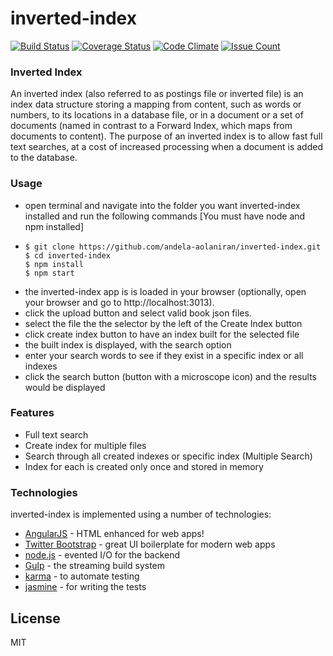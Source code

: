 # inverted-index
[![Build Status](https://travis-ci.org/andela-aolaniran/inverted-index.svg?branch=development)](https://travis-ci.org/andela-aolaniran/inverted-index) [![Coverage Status](https://coveralls.io/repos/github/andela-aolaniran/inverted-index/badge.svg?branch=master)](https://coveralls.io/github/andela-aolaniran/inverted-index?branch=master) [![Code Climate](https://codeclimate.com/github/andela-aolaniran/inverted-index/badges/gpa.svg)](https://codeclimate.com/github/andela-aolaniran/inverted-index) [![Issue Count](https://codeclimate.com/github/andela-aolaniran/inverted-index/badges/issue_count.svg)](https://codeclimate.com/github/andela-aolaniran/inverted-index)
### Inverted Index
An inverted index (also referred to as postings file or inverted file) is an index data structure storing a mapping from content, such as words or numbers, to its locations in a database file, or in a document or a set of documents (named in contrast to a Forward Index, which maps from documents to content). The purpose of an inverted index is to allow fast full text searches, at a cost of increased processing when a document is added to the database.

### Usage
  - open terminal and navigate into the folder you want inverted-index installed and run the following commands [You must have node and npm installed]
  - 
    ```
    $ git clone https://github.com/andela-aolaniran/inverted-index.git
    $ cd inverted-index
    $ npm install
    $ npm start
    
  - the inverted-index app is is loaded in your browser (optionally, open your browser and go to http://localhost:3013).
  - click the upload button and select valid book json files.
  - select the file the the selector by the left of the Create Index button
  - click create index button to have an index built for the selected file
  - the built index is displayed, with the search option
  - enter your search words to see if they exist in a specific index or all indexes
  - click the search button (button with a microscope icon) and the results would be displayed
### Features
 - Full text search
 - Create index for multiple files
 - Search through all created indexes or specific index (Multiple Search)
 - Index for each is created only once and stored in memory
### Technologies

inverted-index is implemented using a number of technologies:

* [AngularJS] - HTML enhanced for web apps!
* [Twitter Bootstrap] - great UI boilerplate for modern web apps
* [node.js] - evented I/O for the backend
* [Gulp] - the streaming build system
* [karma] - to automate testing
* [jasmine] - for writing the tests

License
----

MIT

   [git-repo-url]: <https://github.com/andela-aolaniran/inverted-index.git>
   [karma]: <https://karma-runner.github.io/>
   [jasmine]: <https://jasmine.github.io/>
   
   [df1]: <http://daringfireball.net/projects/markdown/>
   [markdown-it]: <https://github.com/markdown-it/markdown-it>
   [Ace Editor]: <http://ace.ajax.org>
   [node.js]: <http://nodejs.org>
   [Twitter Bootstrap]: <http://twitter.github.com/bootstrap/>
   [keymaster.js]: <https://github.com/madrobby/keymaster>
   [jQuery]: <http://jquery.com>
   [@tjholowaychuk]: <http://twitter.com/tjholowaychuk>
   [express]: <http://expressjs.com>
   [AngularJS]: <http://angularjs.org>
   [Gulp]: <http://gulpjs.com>
